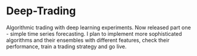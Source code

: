 # Deep-Trading
Algorithmic trading with deep learning experiments.
Now released part one - simple time series forecasting.
I plan to implement more sophisticated algorithms and their ensembles with different features, check their performance, train a trading strategy and go live.
